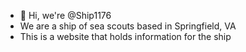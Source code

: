 - 👋 Hi, we're @Ship1176
- We are a ship of sea scouts based in Springfield, VA
- This is a website that holds information for the ship

<!---
Ship1176/Ship1176 is a ✨ special ✨ repository because its `README.md` (this file) appears on your GitHub profile.
You can click the Preview link to take a look at your changes.
--->
